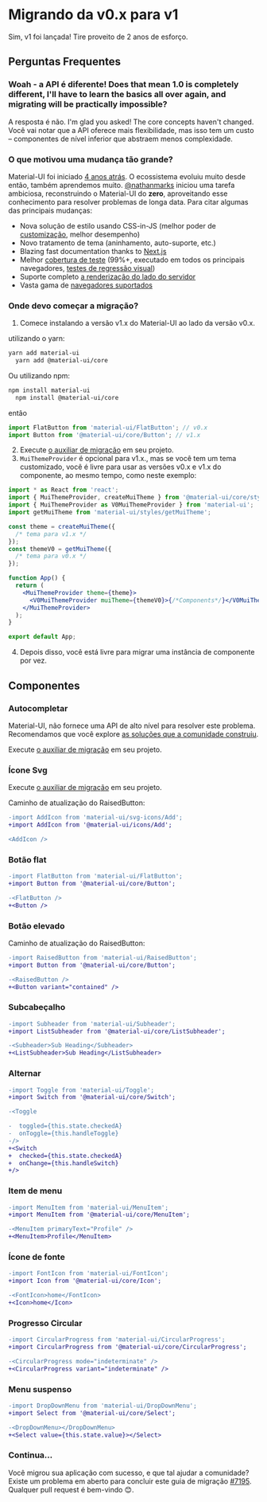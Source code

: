 # Migrando da v0.x para v1

<p class="description">Sim, v1 foi lançada! Tire proveito de 2 anos de esforço.</p>

## Perguntas Frequentes

### Woah - a API é diferente! Does that mean 1.0 is completely different, I'll have to learn the basics all over again, and migrating will be practically impossible?

A resposta é não. I'm glad you asked! The core concepts haven't changed. Você vai notar que a API oferece mais flexibilidade, mas isso tem um custo – componentes de nível inferior que abstraem menos complexidade.

### O que motivou uma mudança tão grande?

Material-UI foi iniciado [4 anos atrás](https://github.com/mui-org/material-ui/commit/28b768913b75752ecf9b6bb32766e27c241dbc46). O ecossistema evoluiu muito desde então, também aprendemos muito. [@nathanmarks](https://github.com/nathanmarks/) iniciou uma tarefa ambiciosa, reconstruindo o Material-UI do **zero**, aproveitando esse conhecimento para resolver problemas de longa data. Para citar algumas das principais mudanças:

- Nova solução de estilo usando CSS-in-JS (melhor poder de [customização](/customization/how-to-customize/), melhor desempenho)
- Novo tratamento de tema (aninhamento, auto-suporte, etc.)
- Blazing fast documentation thanks to [Next.js](https://github.com/vercel/next.js)
- Melhor [cobertura de teste](/guides/testing/) (99%+, executado em todos os principais navegadores, [testes de regressão visual](https://www.argos-ci.com/mui-org/material-ui))
- Suporte completo [a renderização do lado do servidor](/guides/server-rendering/)
- Vasta gama de [navegadores suportados](/getting-started/supported-platforms/)

### Onde devo começar a migração?

1. Comece instalando a versão v1.x do Material-UI ao lado da versão v0.x.

utilizando o yarn:

```sh
yarn add material-ui
  yarn add @material-ui/core
```

Ou utilizando npm:

```sh
npm install material-ui
  npm install @material-ui/core
```

então

```js
import FlatButton from 'material-ui/FlatButton'; // v0.x
import Button from '@material-ui/core/Button'; // v1.x
```

2. Execute [o auxiliar de migração](https://github.com/mui-org/material-ui/tree/master/packages/mui-codemod) em seu projeto.
3. `MuiThemeProvider` é opcional para v1.x., mas se você tem um tema customizado, você é livre para usar as versões v0.x e v1.x do componente, ao mesmo tempo, como neste exemplo:

```jsx
import * as React from 'react';
import { MuiThemeProvider, createMuiTheme } from '@material-ui/core/styles'; // v1.x
import { MuiThemeProvider as V0MuiThemeProvider } from 'material-ui';
import getMuiTheme from 'material-ui/styles/getMuiTheme';

const theme = createMuiTheme({
  /* tema para v1.x */
});
const themeV0 = getMuiTheme({
  /* tema para v0.x */
});

function App() {
  return (
    <MuiThemeProvider theme={theme}>
      <V0MuiThemeProvider muiTheme={themeV0}>{/*Components*/}</V0MuiThemeProvider>
    </MuiThemeProvider>
  );
}

export default App;
```

4. Depois disso, você está livre para migrar uma instância de componente por vez.

## Componentes

### Autocompletar

Material-UI, não fornece uma API de alto nível para resolver este problema. Recomendamos que você explore [as soluções que a comunidade construiu](/components/autocomplete/).

Execute [o auxiliar de migração](https://github.com/mui-org/material-ui/tree/master/packages/material-ui-codemod) em seu projeto.

### Ícone Svg

Execute [o auxiliar de migração](https://github.com/mui-org/material-ui/tree/master/packages/material-ui-codemod) em seu projeto.

Caminho de atualização do RaisedButton:

```diff
-import AddIcon from 'material-ui/svg-icons/Add';
+import AddIcon from '@material-ui/icons/Add';

<AddIcon />
```

### Botão flat

```diff
-import FlatButton from 'material-ui/FlatButton';
+import Button from '@material-ui/core/Button';

-<FlatButton />
+<Button />
```

### Botão elevado

Caminho de atualização do RaisedButton:

```diff
-import RaisedButton from 'material-ui/RaisedButton';
+import Button from '@material-ui/core/Button';

-<RaisedButton />
+<Button variant="contained" />
```

### Subcabeçalho

```diff
-import Subheader from 'material-ui/Subheader';
+import ListSubheader from '@material-ui/core/ListSubheader';

-<Subheader>Sub Heading</Subheader>
+<ListSubheader>Sub Heading</ListSubheader>
```

### Alternar

```diff
-import Toggle from 'material-ui/Toggle';
+import Switch from '@material-ui/core/Switch';

-<Toggle

-  toggled={this.state.checkedA}
-  onToggle={this.handleToggle}
-/>
+<Switch
+  checked={this.state.checkedA}
+  onChange={this.handleSwitch}
+/>
```

### Item de menu

```diff
-import MenuItem from 'material-ui/MenuItem';
+import MenuItem from '@material-ui/core/MenuItem';

-<MenuItem primaryText="Profile" />
+<MenuItem>Profile</MenuItem>
```

### Ícone de fonte

```diff
-import FontIcon from 'material-ui/FontIcon';
+import Icon from '@material-ui/core/Icon';

-<FontIcon>home</FontIcon>
+<Icon>home</Icon>
```

### Progresso Circular

```diff
-import CircularProgress from 'material-ui/CircularProgress';
+import CircularProgress from '@material-ui/core/CircularProgress';

-<CircularProgress mode="indeterminate" />
+<CircularProgress variant="indeterminate" />
```

### Menu suspenso

```diff
-import DropDownMenu from 'material-ui/DropDownMenu';
+import Select from '@material-ui/core/Select';

-<DropDownMenu></DropDownMenu>
+<Select value={this.state.value}></Select>
```

### Continua…

Você migrou sua aplicação com sucesso, e que tal ajudar a comunidade? Existe um problema em aberto para concluir este guia de migração [#7195](https://github.com/mui-org/material-ui/issues/7195). Qualquer pull request é bem-vindo 😊.
